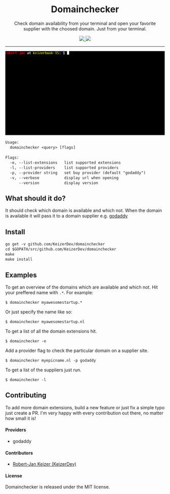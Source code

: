 <h1 align="center">Domainchecker</h1>

<p align="center">
Check domain availability from your terminal and open your favorite supplier with the choosed domain. Just from your terminal.
</p>

<p align="center">
    <a href="http://opensource.org/licenses/MIT">
        <img src="https://img.shields.io/npm/l/express.svg">
    </a>    
    <a href="https://github.com/KeizerDev/domainchecker/releases/tag/v0.0.1">
        <img src="http://img.shields.io/badge/release-v0.0.1-1eb0fc.svg">
    </a>
</p>

----
<p align="center">
  <img width="650" align="center" src="https://github.com/KeizerDev/domainchecker/blob/master/demo.gif">
</p>

```
Usage:
  domainchecker <query> [flags]

Flags:
  -e, --list-extensions   list supported extensions
  -l, --list-providers    list supported providers
  -p, --provider string   set buy provider (default "godaddy")
  -v, --verbose           display url when opening
      --version           display version
```

## What should it do?
It should check which domain is available and which not. 
When the domain is available it will pass it to a domain supplier e.g. [godaddy](https://godaddy.com/)


## Install

```
go get -v github.com/KeizerDev/domainchecker
cd $GOPATH/src/github.com/KeizerDev/domainchecker
make
make install
```

## Examples

To get an overview of the domains which are available and which not. Hit your preffered name with `.*`. For example: 
```
$ domainchecker myawesomestartup.*
```


Or just specify the name like so:
```
$ domainchecker myawesomestartup.nl
```


To get a list of all the domain extensions hit.
```
$ domainchecker -e
```


Add a provider flag to check the particular domain on a supplier site.
```
$ domainchecker myepicname.nl -p godaddy
```


To get a list of the suppliers just run.
```
$ domainchecker -l
```

## Contributing
To add more domain extensions, build a new feature or just fix a simple typo just create a PR. I'm very happy with every contribution out there, no matter how small it is!  

#### Providers
- godaddy

#### Contributors

* [Robert-Jan Keizer (KeizerDev)](https://github.com/KeizerDev/)

#### License

Domainchecker is released under the MIT license.
